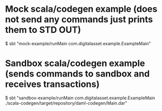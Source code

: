 # Mock scala/codegen example (does not send any commands just prints them to STD OUT)
$ sbt "mock-example/runMain com.digitalasset.example.ExampleMain"

# Sandbox scala/codegen example (sends commands to sandbox and receives transactions)
$ sbt "sandbox-example/runMain com.digitalasset.example.ExampleMain ./scala-codegen/target/repository/daml-codegen/Main.dar"
